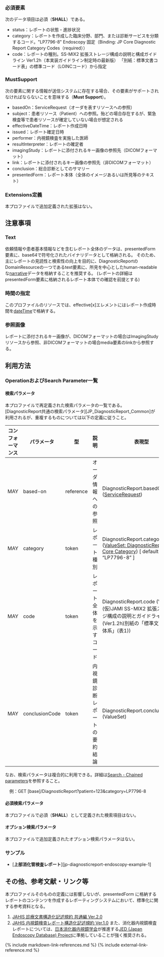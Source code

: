
### 必須要素

次のデータ項目は必須（**SHALL**）である。

- status：レポートの状態・進捗状況
- category：レポートを作成した臨床分野、部門、または診断サービスを分類するコード。"LP7796-8" Endoscopy 固定（Binding: JP Core Diagnostic Report Category Codes（required））
- code：レポートの種別。SS-MIX2 拡張ストレージ構成の説明と構成ガイドライン Ver1.2h（本実装ガイドライン制定時の最新版） 「別紙：標準文書コード表」の標準コード（LOINCコード）から指定

  
### MustSupport

次の要素に関する情報が送信システムに存在する場合、その要素がサポートされなければならないことを意味する（**Must Support**）。

- basedOn：ServiceRequest（オーダを表すリソースへの参照）
- subject：患者リソース（Patient）への参照。殆どの場合存在するが、緊急検査等で患者リソースが確定していない場合が想定される
- effectiveDateTime：レポート作成日時
- issued：レポート確定日時
- performer：内視鏡検査を実施した医師
- resultInterpreter：レポートの確定者
- imagingStudy：レポートに添付されるキー画像の参照先（DICOMフォーマット）
- link：レポートに添付されるキー画像の参照先（非DICOMフォーマット）
- conclusion：総合診断としてのサマリー
- presentedForm：レポート本体（全体のイメージあるいは所見等のテキスト）


### Extensions定義

 本プロファイルで追加定義された拡張はない。

## 注意事項

### Text

依頼情報や患者基本情報などを含むレポート全体のデータは、presentedForm要素に、base64で符号化されたバイナリデータとして格納される。
そのため、主にレポートの見読性と検索性の向上を目的に、DiagnosticReportのDomainResourceの一つであるtext要素に、所見を中心としたhuman-readableな[narrative](https://www.hl7.org/fhir/R4/narrative.html)データを格納することを推奨する。
(レポートの詳細はpresentedForm要素に格納されるレポート本体での確認を前提とする)


### 時間の指定

このプロファイルのリソースでは、effective[x]エレメントにはレポート作成時間を[dateTime](https://www.hl7.org/fhir/R4/datatypes.html#dateTime)で格納する。


### 参照画像

レポートに添付されるキー画像が、DICOMフォーマットの場合はImagingStudyリソースから参照、非DICOMフォーマットの場合media要素のlinkから参照する。

## 利用方法

### OperationおよびSearch Parameter一覧

#### 検索パラメータ

本プロファイルで再定義された検索パラメータの一覧である。[DiagnosticReport共通の検索パラメータ][JP_DiagnosticReport_Common]が利用されるが、重複するものについては以下の定義に従うこと。

| コンフォーマンス | パラメータ | 型 | 説明 | 表現型 |　例　|
| --- | --- | --- | --- | --- | --- |
| MAY | based-on | reference | オーダ情報への参照 | DiagnosticReport.basedOn ([ServiceRequest](https://hl7.org/fhir/R4/servicerequest.html)) | GET [base]/DiagnosticReport?ServiceRequest/12345 |
| MAY | category | token | レポート種別 | DiagnosticReport.category ([ValueSet: DiagnosticReport JP Core Category](***未定***)) [ default = “LP7796-8” ] | GET [base]/DiagnosticReport?category=LP7796-8 |
| MAY | code | token | レポート全体を示すコード | DiagnosticReport.code (ValueSet: (仮)JAMI SS-MIX2 拡張ストレージ構成の説明とガイドライン(Ver1.2h)別紙の「標準文書コード体系」(表1)) | GET [base]/DiagnosticReport?code=18751-8 |
| MAY | conclusionCode | token | 内視鏡診断レポートの要約結論 | DiagnosticReport.conclusionCode (ValueSet)  | GET [base]/DiagnosticReport?conclusionCode/LA10547-0 |

なお、検索パラメータは複合的に利用できる。詳細は[Search - Chained parameters](https://www.hl7.org/fhir/R4/search.html#chaining)を参照すること。

　例：GET [base]/DiagnosticReport?patient=123&category=LP7796-8

#### 必須検索パラメータ

本プロファイルで必須（**SHALL**）として定義された検索項目はない。

#### オプション検索パラメータ

本プロファイルで追加定義されたオプション検索パラメータはない。
 
### サンプル

* [**上部消化管検査レポート**][jp-diagnosticreport-endoscopy-example-1]

## その他、参考文献・リンク等

本プロファイルそのものの定義には影響しないが、presentedForm に格納するレポートのコンテンツを作成するレポーティングシステムにおいて、標準化に関する参考資料となる。
1. [JAHIS 診療文書構造化記述規約 共通編 Ver.2.0](https://www.jahis.jp/standard/detail/id=729)
2. [JAHIS 内視鏡検査レポート構造化記述規約 Ver.1.0](https://www.jahis.jp/standard/detail/id=824)
また、消化器内視鏡検査レポートについては、[日本消化器内視鏡学会](https://www.jges.net/)が推進する[JED (Japan Endoscopy Database) Project](https://jedproject.jges.net/)に準拠していることが強く推奨される。

{% include markdown-link-references.md %}
{% include external-link-reference.md %}
